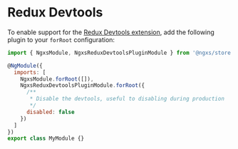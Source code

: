 # Redux Devtools

To enable support for the [Redux Devtools extension](http://extension.remotedev.io/),
add the following plugin to your `forRoot` configuration:

```javascript
import { NgxsModule, NgxsReduxDevtoolsPluginModule } from '@ngxs/store';

@NgModule({
  imports: [
    NgxsModule.forRoot([]),
    NgxsReduxDevtoolsPluginModule.forRoot({
      /**
       * Disable the devtools, useful to disabling during production
       */
      disabled: false
    })
  ]
})
export class MyModule {}
```
